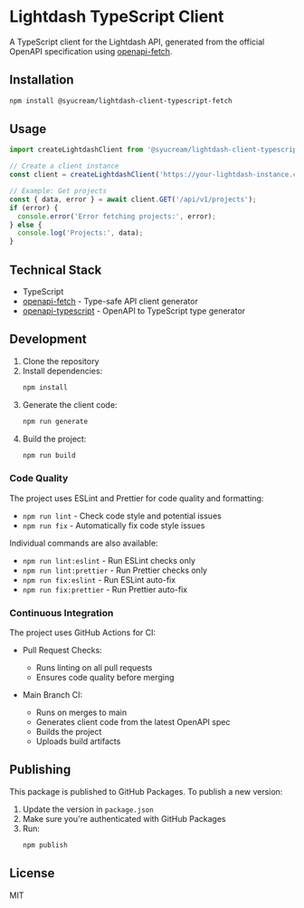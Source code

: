# Lightdash TypeScript Client

A TypeScript client for the Lightdash API, generated from the official OpenAPI specification using [openapi-fetch](https://github.com/openapi-ts/openapi-typescript).

## Installation

```bash
npm install @syucream/lightdash-client-typescript-fetch
```

## Usage

```typescript
import createLightdashClient from '@syucream/lightdash-client-typescript-fetch';

// Create a client instance
const client = createLightdashClient('https://your-lightdash-instance.com');

// Example: Get projects
const { data, error } = await client.GET('/api/v1/projects');
if (error) {
  console.error('Error fetching projects:', error);
} else {
  console.log('Projects:', data);
}
```

## Technical Stack

- TypeScript
- [openapi-fetch](https://github.com/openapi-ts/openapi-typescript) - Type-safe API client generator
- [openapi-typescript](https://github.com/openapi-ts/openapi-typescript) - OpenAPI to TypeScript type generator

## Development

1. Clone the repository
2. Install dependencies:
   ```bash
   npm install
   ```
3. Generate the client code:
   ```bash
   npm run generate
   ```
4. Build the project:
   ```bash
   npm run build
   ```

### Code Quality

The project uses ESLint and Prettier for code quality and formatting:

- `npm run lint` - Check code style and potential issues
- `npm run fix` - Automatically fix code style issues

Individual commands are also available:
- `npm run lint:eslint` - Run ESLint checks only
- `npm run lint:prettier` - Run Prettier checks only
- `npm run fix:eslint` - Run ESLint auto-fix
- `npm run fix:prettier` - Run Prettier auto-fix

### Continuous Integration

The project uses GitHub Actions for CI:

- Pull Request Checks:
  - Runs linting on all pull requests
  - Ensures code quality before merging

- Main Branch CI:
  - Runs on merges to main
  - Generates client code from the latest OpenAPI spec
  - Builds the project
  - Uploads build artifacts

## Publishing

This package is published to GitHub Packages. To publish a new version:

1. Update the version in `package.json`
2. Make sure you're authenticated with GitHub Packages
3. Run:
   ```bash
   npm publish
   ```

## License

MIT 